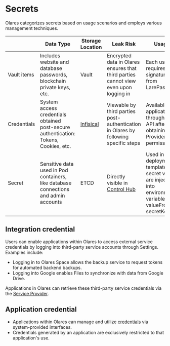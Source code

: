 # Secrets


Olares categorizes secrets based on usage scenarios and employs various management techniques.

|             | Data Type                                                                            | Storage Location                    | Leak Risk                                                                            | Usage                                                                                                                  |
|-------------|--------------------------------------------------------------------------------------|-------------------------------------|--------------------------------------------------------------------------------------|------------------------------------------------------------------------------------------------------------------------|
| Vault items | Includes website and database passwords, blockchain private keys, etc.               | Vault                               | Encrypted data in Olares ensures that third parties cannot view even upon logging in | Each use requires a signature from LarePass                                                                            |
| Credentials | System access credentials obtained post-secure authentication: Tokens, Cookies, etc. | [Infisical](https://infisical.com/) | Viewable by third parties post-authentication in Olares by following specific steps  | Available to applications through an API after obtaining Provider permissions                                          |
| Secret      | Sensitive data used in Pod containers, like database connections and admin accounts  | ETCD                                | Directly visible in [Control Hub](../tasks/navigate-control-hub#secrets)             | Used in Helm deployment templates; secret values are injected into environment variables via valueFrom -> secretKeyRef |

## Integration credential 

Users can enable applications within Olares to access external service credentials by logging into third-party service accounts through Settings. Examples include:

- Logging in to Olares Space allows the backup service to request tokens for automated backend backups.
- Logging into Google enables Files to synchronize with data from Google Drive.

Applications in Olares can retrieve these third-party service credentials via the [Service Provider](../../developer/develop/advanced/provider.md).

## Application credential

- Applications within Olares can manage and utilize [credentials](../../developer/develop/advanced/secret.md) via system-provided interfaces.
- Credentials generated by an application are exclusively restricted to that application's use.
